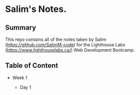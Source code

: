 # Salim's Notes.

## Summary

This repo contains all of the notes taken by Salim (https://github.com/SalimM-code) for the Lighthouse Labs (https://www.lighthouselabs.ca/) Web Development Bootcamp.

## Table of Content
* Week 1
    
    * Day 1